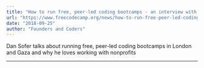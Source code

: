```yaml
---
title: "How to run free, peer-led coding bootcamps - an interview with Dan Sofer"
url: "https://www.freecodecamp.org/news/how-to-run-free-peer-led-coding-bootcamps-an-interview-with-dan-sofer-3e0a82ed45e/"
date: "2018-09-25"
author: "Founders and Coders"
---
```


Dan Sofer talks about running free, peer-led coding bootcamps in London and Gaza and why he loves working with nonprofits

---
